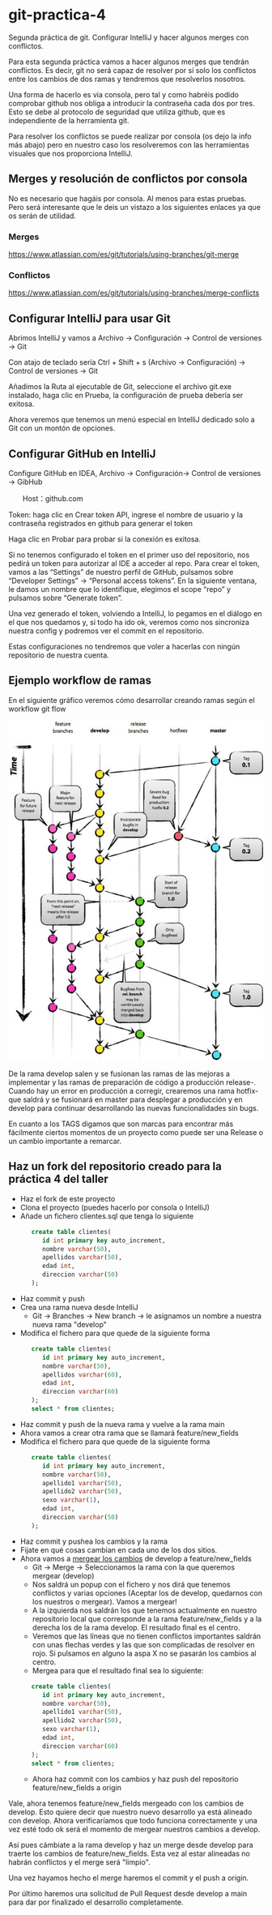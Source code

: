 # git-practica-4
Segunda práctica de git. Configurar IntelliJ y hacer algunos merges con conflictos.

Para esta segunda práctica vamos a hacer algunos merges que tendrán conflictos. Es decir, git no será capaz de resolver por sí solo los conflictos entre los cambios de dos ramas y tendremos que resolverlos nosotros. 

Una forma de hacerlo es via consola, pero tal y como habréis podido comprobar github nos obliga a introducir la contraseña cada dos por tres. Esto se debe al protocolo de seguridad que utiliza github, que es independiente de la herramienta git. 

Para resolver los conflictos se puede realizar por consola (os dejo la info más abajo) pero en nuestro caso los resolveremos con las herramientas visuales que nos proporciona IntelliJ. 

## Merges y resolución de conflictos por consola
No es necesario que hagáis por consola. Al menos para estas pruebas. Pero será interesante que le deis un vistazo a los siguientes enlaces ya que os serán de utilidad.

### Merges

  https://www.atlassian.com/es/git/tutorials/using-branches/git-merge
  
### Conflictos

  https://www.atlassian.com/es/git/tutorials/using-branches/merge-conflicts


## Configurar IntelliJ para usar Git

Abrimos IntelliJ y vamos a Archivo -> Configuración  -> Control de versiones -> Git

Con atajo de teclado sería  Ctrl + Shift + s (Archivo -> Configuración) -> Control de versiones -> Git

Añadimos la Ruta al ejecutable de Git, seleccione el archivo git.exe instalado, haga clic en Prueba, la configuración de prueba debería ser exitosa.

Ahora veremos que tenemos un menú especial en IntelliJ dedicado solo a Git con un montón de opciones.

## Configurar GitHub en IntelliJ
Configure GitHub en IDEA, Archivo -> Configuración-> Control de versiones -> GibHub

　　Host：github.com

Token: haga clic en Crear token API, ingrese el nombre de usuario y la contraseña registrados en github para generar el token

Haga clic en Probar para probar si la conexión es exitosa.

Si no tenemos configurado el token en el primer uso del repositorio, nos pedirá un token para autorizar al IDE a acceder al repo. Para crear el token, vamos a las “Settings” de nuestro perfil de GitHub, pulsamos sobre “Developer Settings” -> “Personal access tokens”. En la siguiente ventana, le damos un nombre que lo identifique, elegimos el scope “repo” y pulsamos sobre “Generate token”.

Una vez generado el token, volviendo a IntelliJ, lo pegamos en el diálogo en el que nos quedamos y, si todo ha ido ok, veremos como nos sincroniza nuestra config y podremos ver el commit en el repositorio.

Estas configuraciones no tendremos que voler a hacerlas con ningún repositorio de nuestra cuenta.

## Ejemplo workflow de ramas 

En el siguiente gráfico veremos cómo desarrollar creando ramas según el workflow git flow

![workflow](./git_flow.jpg)

De la rama develop salen y se fusionan las ramas de las mejoras a implementar y las ramas de preparación de código a producción release-. Cuando hay un error en producción a corregir, crearemos una rama hotfix- que saldrá y se fusionará en master para desplegar a producción y en develop para continuar desarrollando las nuevas funcionalidades sin bugs.

En cuanto a los TAGS digamos que son marcas para encontrar más fácilmente ciertos momentos de un proyecto como puede ser una Release o un cambio importante a remarcar.

## Haz un fork del repositorio creado para la práctica 4 del taller
- Haz el fork de este proyecto
- Clona el proyecto (puedes hacerlo por consola o IntelliJ)
- Añade un fichero clientes.sql que tenga lo siguiente
   ```sql
      create table clientes(
         id int primary key auto_increment,
         nombre varchar(50),
         apellidos varchar(50),
         edad int,
         direccion varchar(50)
      );
   ```
- Haz commit y push
- Crea una rama nueva desde IntelliJ
  - Git -> Branches -> New branch -> le asignamos un nombre a nuestra nueva rama "develop"
- Modifica el fichero para que quede de la siguiente forma
   ```sql
      create table clientes(
         id int primary key auto_increment,
         nombre varchar(50),
         apellidos varchar(60),
         edad int,
         direccion varchar(60)
      );
      select * from clientes;
   ```     
- Haz commit y push de la nueva rama y vuelve a la rama main
- Ahora vamos a crear otra rama que se llamará feature/new_fields
- Modifica el fichero para que quede de la siguiente forma
   ```sql
      create table clientes(
         id int primary key auto_increment,
         nombre varchar(50),
         apellido1 varchar(50),
         apellido2 varchar(50),
         sexo varchar(1),
         edad int,
         direccion varchar(50)
      );
   ``` 
- Haz commit y pushea los cambios y la rama
- Fijate en qué cosas cambian en cada uno de los dos sitios.
- Ahora vamos a [mergear los cambios](https://www.jetbrains.com/help/idea/resolving-conflicts.html#distributed-version-control-systems) de develop a feature/new_fields
  - Git -> Merge -> Seleccionamos la rama con la que queremos mergear (develop)
  - Nos saldrá un popup con el fichero y nos dirá que tenemos conflictos y varias opciones (Aceptar los de develop, quedarnos con los nuestros o mergear). Vamos a mergear!
  - A la izquierda nos saldrán los que tenemos actualmente en nuestro repositorio local que corresponde a la rama feature/new_fields y a la derecha los de la rama develop. El resultado final es el centro. 
  - Veremos que las líneas que no tienen conflictos importantes saldrán con unas flechas verdes y las que son complicadas de resolver en rojo. Si pulsamos en alguno la aspa X no se pasarán los cambios al centro.
  - Mergea para que el resultado final sea lo siguiente:
   ```sql
      create table clientes(
         id int primary key auto_increment,
         nombre varchar(50),
         apellido1 varchar(50),
         apellido2 varchar(50),
         sexo varchar(1),
         edad int,
         direccion varchar(60)
      );
      select * from clientes;
   ``` 
  - Ahora haz commit con los cambios y haz push del repositorio feature/new_fields a origin

Vale, ahora tenemos feature/new_fields mergeado con los cambios de develop. Esto quiere decir que nuestro nuevo desarrollo ya está alineado con develop. Ahora verificaríamos que todo funciona correctamente y una vez esté todo ok será el momento de mergear nuestros cambios a develop.

Así pues cámbiate a la rama develop y haz un merge desde develop para traerte los cambios de feature/new_fields. Esta vez al estar alineadas no habrán conflictos y el merge será "limpio".

Una vez hayamos hecho el merge haremos el commit y el push a origin.

Por último haremos una solicitud de Pull Request desde develop a main para dar por finalizado el desarrollo completamente.
